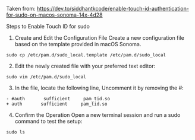 Taken from: https://dev.to/siddhantkcode/enable-touch-id-authentication-for-sudo-on-macos-sonoma-14x-4d28


Steps to Enable Touch ID for sudo
1. Create and Edit the Configuration File
Create a new configuration file based on the template provided in macOS Sonoma.
```
sudo cp /etc/pam.d/sudo_local.template /etc/pam.d/sudo_local
```

2. Edit the newly created file with your preferred text editor:


```
sudo vim /etc/pam.d/sudo_local
```

3. In the file, locate the following line, Uncomment it by removing the #:


```
- #auth       sufficient     pam_tid.so
+ auth       sufficient     pam_tid.so
```


4. Confirm the Operation
Open a new terminal session and run a sudo command to test the setup:

```
sudo ls
```

